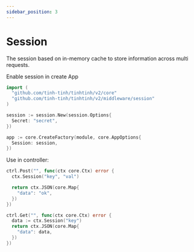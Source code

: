 ```yaml
---
sidebar_position: 3
---
```


# Session

The session based on in-memory cache to store information across multi requests.

Enable session in create App

```go
import (
  "github.com/tinh-tinh/tinhtinh/v2/core"
  "github.com/tinh-tinh/tinhtinh/v2/middleware/session"
)

session := session.New(session.Options{
  Secret: "secret",
})

app := core.CreateFactory(module, core.AppOptions{
  Session: session,
})
```

Use in controller:

```go
ctrl.Post("", func(ctx core.Ctx) error {
  ctx.Session("key", "val")

  return ctx.JSON(core.Map{
    "data": "ok",
  })
})

ctrl.Get("", func(ctx core.Ctx) error {
  data := ctx.Session("key")
  return ctx.JSON(core.Map{
    "data": data,
  })
})
```